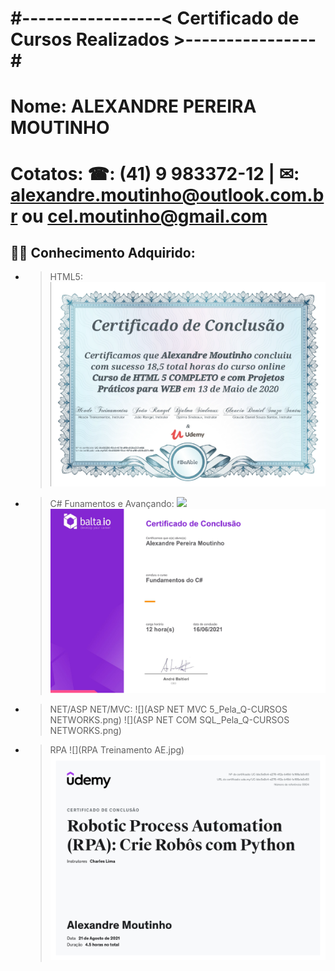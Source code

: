 # #-----------------< Certificado de Cursos Realizados >----------------#

#  Nome: ALEXANDRE PEREIRA MOUTINHO  
#  Cotatos: ☎: (41) 9 983372-12 | ✉: alexandre.moutinho@outlook.com.br ou cel.moutinho@gmail.com 


## 👨‍🎓 Conhecimento Adquirido:

- > HTML5:
    ![](HTML5_Completo_HCode.png)

- > C# Funamentos e Avançando:
    ![](C_Sharp_Basico_ao_Avançado_COD3R.png)
    ![](CSharp_Fundamentos_Balta_oi.png)

- > NET/ASP NET/MVC:
    ![](ASP NET MVC 5_Pela_Q-CURSOS NETWORKS.png)
    ![](ASP NET COM SQL_Pela_Q-CURSOS NETWORKS.png)

- > RPA
    ![](RPA Treinamento AE.jpg)
    ![](RPA_Python.jpg)
